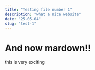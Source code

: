 ```yaml
---
title: "Testing file number 1"
description: "what a nice website"
date: "25-05-04"
slug: "test-1"
---
```


# And now mardown!!
this is very exciting